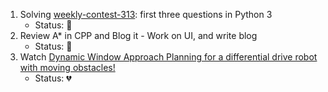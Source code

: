 1. Solving [weekly-contest-313](https://leetcode.com/contest/weekly-contest-313/): first three questions in Python 3
   - Status: :green_heart:
2. Review A\* in CPP and Blog it - Work on UI, and write blog
   - Status: :green_heart:
3. Watch [Dynamic Window Approach Planning for a differential drive robot with moving obstacles!](https://youtu.be/Mdg9ElewwA0)
   - Status: :broken_heart:
